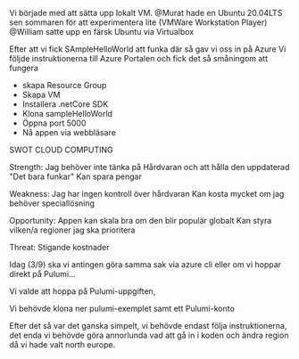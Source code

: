 Vi började med att sätta upp lokalt VM.
@Murat hade en Ubuntu 20.04LTS sen sommaren för att experimentera lite (VMWare Workstation Player)
@William satte upp en färsk Ubuntu via Virtualbox

Efter att vi fick SAmpleHelloWorld att funka där så gav vi oss in på Azure
Vi följde instruktionerna till Azure Portalen och fick det så småningom att fungera
- skapa Resource Group
- Skapa VM
- Installera .netCore SDK
- Klona sampleHelloWorld
- Öppna port 5000
- Nå appen via webbläsare

SWOT CLOUD COMPUTING

Strength:
Jag behöver inte tänka på Hårdvaran och att hålla den uppdaterad
"Det bara funkar"
Kan spara pengar

Weakness:
Jag har ingen kontroll över hårdvaran
Kan kosta mycket om jag behöver speciallösning

Opportunity:
Appen kan skala bra om den blir populär globalt
Kan styra vilken/a regioner jag ska prioritera

Threat:
Stigande kostnader



Idag (3/9) ska vi antingen göra samma sak via azure cli eller om vi hoppar direkt på Pulumi...

Vi valde att hoppa på Pulumi-uppgiften,

Vi behövde klona ner pulumi-exemplet samt ett Pulumi-konto

Efter det så var det ganska simpelt, vi behövde endast följa instruktionerna, det enda vi behövde göra annorlunda vad att gå in i koden och ändra region då vi hade valt north europe.



